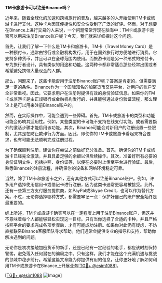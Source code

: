 **TM卡旅游卡可以注册Binance吗？**

近年来，随着全球化的加速和跨境旅行的普及，越来越多的人开始使用TM卡或旅游卡进行支付。这种卡片因其便捷性和安全性受到了广泛的好评。然而，对于想要在Binance上进行交易的人来说，一个问题常常浮现在脑海中：TM卡或旅游卡是否可以用来注册Binance账户呢？今天，我们就来详细探讨这个问题。

首先，让我们了解一下什么是TM卡和旅游卡。TM卡（Travel Money Card）是一种预付卡，通常由银行或金融机构发行，用于在国外旅行时方便地进行消费。它支持多种货币，并且可以在全球范围内使用。而旅游卡则是另一种形式的预付卡，专为旅行者设计，具有类似的用途和功能。这两种卡都非常适合那些经常出国或者希望避免携带大量现金的人群。

那么，问题来了，这些卡能否用于注册Binance账户呢？答案是肯定的，但需要满足一定的条件。Binance作为一个国际知名的加密货币交易平台，对用户的账户安全非常重视。因此，它要求用户在注册时提供有效的身份验证信息。如果你的TM卡或旅游卡是由正规银行或金融机构发行的，并且能够通过身份验证流程，那么理论上是可以用来注册Binance账户的。

然而，在实际操作中，可能会遇到一些障碍。首先，TM卡或旅游卡的类型和功能可能会影响其适用性。例如，某些类型的卡可能不支持在线支付功能，或者需要额外的激活步骤才能启用该功能。其次，Binance可能会对新用户的注册设置一些限制，尤其是在防止欺诈行为方面。因此，即使你的TM卡或旅游卡看起来符合要求，也有可能无法顺利完成注册过程。

为了确保顺利注册，建议你在尝试之前做好充分准备。首先，确保你的TM卡或旅游卡已经完全激活，并且具备足够的余额以供后续操作。其次，准备好所有必要的身份证明文件，包括护照、身份证等，以便在必要时上传至平台进行验证。最后，熟悉Binance的注册流程，并确保你的设备和网络环境稳定可靠。

当然，除了TM卡和旅游卡之外，还有其他方式可以注册Binance账户。例如，许多用户选择使用信用卡或借记卡进行注册，因为这类卡通常更容易被接受。此外，还有一些第三方支付服务提供商，如PayPal或Skype Credit，也可以作为替代方案。不过，无论你选择哪种方式，都需要牢记一点：保护好自己的账户安全始终是最重要的。

综上所述，TM卡或旅游卡确实可以在一定程度上用于注册Binance账户，但这并不意味着每个人都能够轻松实现这一目标。只有当你选择了合适的卡种，并且严格按照平台的要求完成各项步骤后，才有可能成功注册。如果你对此仍有疑虑，不妨直接联系Binance客服团队寻求帮助。他们通常会提供专业的指导和支持，帮助你解决遇到的问题。

无论你是初次接触加密货币的新手，还是已经有一定经验的老手，都应该时刻保持警惕，避免落入任何潜在的骗局之中。只有这样，我们才能在这个充满机遇与挑战的领域中稳步前行。希望这篇文章能为你提供有用的信息，让你更好地了解如何利用TM卡或旅游卡在Binance上开展业务[[TG💪+ @esim1088](https://t.me/s/esim1088)]。

[[TG💪+ @esim1088](https://t.me/s/esim1088) ![Image](https://i.postimg.cc/4NQfJmqS/Snipaste-2025-05-13-00-14-12.png)]